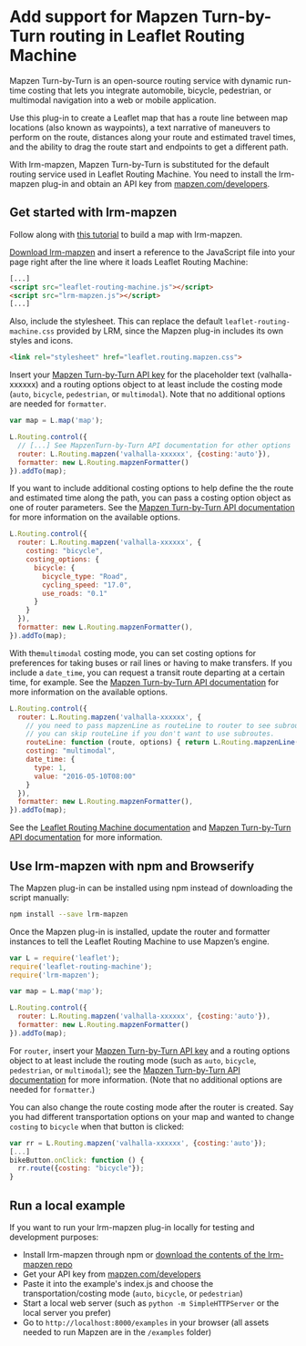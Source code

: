 # Add support for Mapzen Turn-by-Turn routing in Leaflet Routing Machine

Mapzen Turn-by-Turn is an open-source routing service with dynamic run-time costing that lets you integrate automobile, bicycle, pedestrian, or multimodal navigation into a web or mobile application. 

Use this plug-in to create a Leaflet map that has a route line between map locations (also known as waypoints), a text narrative of maneuvers to perform on the route, distances along your route and estimated travel times, and the ability to drag the route start and endpoints to get a different path. 

With lrm-mapzen, Mapzen Turn-by-Turn is substituted for the default routing service used in Leaflet Routing Machine. You need to install the lrm-mapzen plug-in and obtain an API key from [mapzen.com/developers](http://mapzen.com/developers).

## Get started with lrm-mapzen

Follow along with [this tutorial](https://mapzen.com/documentation/turn-by-turn/add-routing-to-a-map/) to build a map with lrm-mapzen.

[Download lrm-mapzen](http://mapzen.com/resources/lrm-mapzen.zip) and insert a reference to the JavaScript file into your page right after the line where it loads Leaflet Routing Machine:

```html
[...]
<script src="leaflet-routing-machine.js"></script>
<script src="lrm-mapzen.js"></script>
[...]
```

Also, include the stylesheet. This can replace the default `leaflet-routing-machine.css` provided by LRM, since the Mapzen plug-in includes its own styles and icons.

```html
<link rel="stylesheet" href="leaflet.routing.mapzen.css">
```

Insert your [Mapzen Turn-by-Turn API key](https://mapzen.com/developers) for the placeholder text (valhalla-xxxxxx) and a routing options object to at least include the costing mode (`auto`, `bicycle`, `pedestrian`, or `multimodal`). Note that no additional options are needed for `formatter`.

```js
var map = L.map('map');

L.Routing.control({
  // [...] See MapzenTurn-by-Turn API documentation for other options
  router: L.Routing.mapzen('valhalla-xxxxxx', {costing:'auto'}),
  formatter: new L.Routing.mapzenFormatter()
}).addTo(map);
```

If you want to include additional costing options to help define the the route and estimated time along the path, you can pass a costing option object as one of router parameters. See the [Mapzen Turn-by-Turn API documentation](https://mapzen.com/documentation/turn-by-turn/api-reference/) for more information on the available options.

```js
L.Routing.control({
  router: L.Routing.mapzen('valhalla-xxxxxx', {
    costing: "bicycle",
    costing_options: {
      bicycle: {
        bicycle_type: "Road",
        cycling_speed: "17.0",
        use_roads: "0.1"
      }
    }
  }),
  formatter: new L.Routing.mapzenFormatter(),
}).addTo(map);
```

With the`multimodal` costing mode, you can set costing options for preferences for taking buses or rail lines or having to make transfers. If you include a `date_time`, you can request a transit route departing at a certain time, for example. See the [Mapzen Turn-by-Turn API documentation](https://mapzen.com/documentation/turn-by-turn/api-reference/) for more information on the available options.

```js
L.Routing.control({
  router: L.Routing.mapzen('valhalla-xxxxxx', {
    // you need to pass mapzenLine as routeLine to router to see subroutes of transit routing.
    // you can skip routeLine if you don't want to use subroutes.
    routeLine: function (route, options) { return L.Routing.mapzenLine(route, options); },
    costing: "multimodal",
    date_time: {
      type: 1, 
      value: "2016-05-10T08:00"
    }
  }),
  formatter: new L.Routing.mapzenFormatter(),
}).addTo(map);
```

See the [Leaflet Routing Machine documentation](http://www.liedman.net/leaflet-routing-machine/tutorials/) and [Mapzen Turn-by-Turn API documentation](https://mapzen.com/documentation/turn-by-turn/api-reference/) for more information.

## Use lrm-mapzen with npm and Browserify

The Mapzen plug-in can be installed using npm instead of downloading the script manually:

```sh
npm install --save lrm-mapzen
```

Once the Mapzen plug-in is installed, update the router and formatter instances to tell the Leaflet Routing Machine to use Mapzen’s engine.

```js
var L = require('leaflet');
require('leaflet-routing-machine');
require('lrm-mapzen');

var map = L.map('map');

L.Routing.control({
  router: L.Routing.mapzen('valhalla-xxxxxx', {costing:'auto'}),
  formatter: new L.Routing.mapzenFormatter()
}).addTo(map);
```

For `router`, insert your [Mapzen Turn-by-Turn API key](https://mapzen.com/developers) and a routing options object to at least include the routing mode (such as `auto`, `bicycle`, `pedestrian`, or `multimodal`); see the [Mapzen Turn-by-Turn API documentation](https://mapzen.com/documentation/turn-by-turn/api-reference/) for more information. (Note that no additional options are needed for `formatter`.)

You can also change the route costing mode after the router is created. Say you had different transportation options on your map and wanted to change `costing` to `bicycle` when that button is clicked:

```js
var rr = L.Routing.mapzen('valhalla-xxxxxx', {costing:'auto'});
[...]
bikeButton.onClick: function () {
  rr.route({costing: "bicycle"});
}
```

## Run a local example

If you want to run your lrm-mapzen plug-in locally for testing and development purposes:

- Install lrm-mapzen through npm or [download the contents of the lrm-mapzen repo](https://github.com/mapzen/lrm-mapzen/archive/master.zip)
- Get your API key from [mapzen.com/developers](https://mapzen.com/developers/)
- Paste it into the example's index.js and choose the transportation/costing mode (`auto`, `bicycle`, or `pedestrian`)
- Start a local web server (such as `python -m SimpleHTTPServer` or the local server you prefer)
- Go to `http://localhost:8000/examples` in your browser (all assets needed to run Mapzen are in the `/examples` folder)
